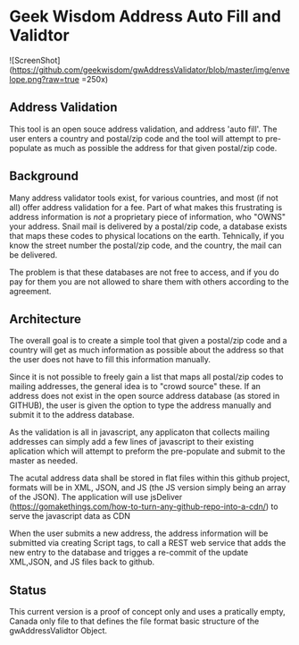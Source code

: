# Geek Wisdom Address Auto Fill and Validtor

![ScreenShot](https://github.com/geekwisdom/gwAddressValidator/blob/master/img/envelope.png?raw=true =250x)

## Address Validation

This tool is an open souce address validation, and address 'auto fill'. The user enters a country and postal/zip code and the tool will attempt to pre-populate as
much as possible the address for that given postal/zip code.

## Background

Many address validator tools exist, for various countries, and most (if not all) offer address validation for a fee.  Part of what makes this frustrating is address information is *not* a proprietary piece of information, who "OWNS" your address. Snail mail is delivered by a postal/zip code, a database exists that maps these codes to physical locations on the earth. Tehnically, if you know the street number the postal/zip code, and the country, the mail can be delivered.

The problem is that these databases are not free to access, and if you do pay for them you are not allowed to share them with others according to the agreement.

## Architecture

The overall goal is to create a simple tool that given a postal/zip code and a country will get as much information as possible about the address so that the user does not have to fill this information manually.

Since it is not possible to freely gain a list that maps all postal/zip codes to mailing addresses, the general idea is to "crowd source" these.  If an address does not exist in the open source address database (as stored in GITHUB), the user is given the option to type the address manually and submit it to the address database.

As the validation is all in javascript, any applicaton that collects mailing addresses can simply add a few lines of javascript to their existing aplication which will attempt to preform the pre-populate and submit to the master as needed.

The acutal address data shall be stored in flat files within this github project, formats will be in XML, JSON, and JS (the JS version simply being an array of the JSON).  The application will use jsDeliver (https://gomakethings.com/how-to-turn-any-github-repo-into-a-cdn/) to serve the javascript data as CDN

When the user submits a new address, the address information will be submitted via creating Script tags, to call a REST web service that adds the new entry to the database and trigges a re-commit of the update XML,JSON, and JS files back to github.


## Status

This current version is a proof of concept only and uses a pratically empty, Canada only file to that defines the file format basic structure of the gwAddressValidtor Object.
